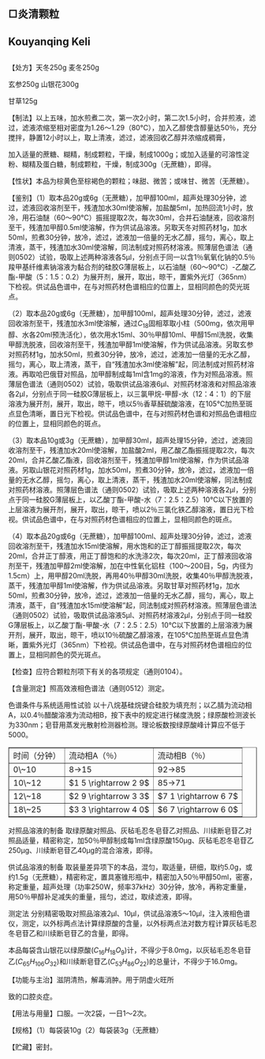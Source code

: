 ## □炎清颗粒

## Kouyanqing Keli

##

【处方】天冬250g 麦冬250g

玄参250g 山银花300g

甘草125g

【制法】以上五味，加水煎煮二次，第一次2小时，第二次1.5小时，合并煎液，滤过，滤液浓缩至相对密度为1.26～1.29（80℃），加入乙醇使含醇量达50％，充分搅拌，静置12小时以上，取上清液，滤过，滤液回收乙醇并浓缩成稠膏，

加入适量的蔗糖、糊精，制成颗粒，干燥，制成1000g；或加入适量的可溶性淀粉、糊精及蛋白糖，制成颗粒，干燥，制成300g（无蔗糖），即得。

【性状】本品为棕黄色至棕褐色的颗粒；味甜、微苦；或味甘、微苦（无蔗糖）。

【鉴别】（1）取本品20g或6g（无蔗糖），加甲醇100ml，超声处理30分钟，滤过，滤液回收溶剂至干，残渣加水30ml使溶解，加盐酸5ml，加热回流1小时，放冷，用石油醚（60～90℃）振摇提取2次，每次30ml，合并石油醚液，回收溶剂至干，残渣加甲醇0.5ml使溶解，作为供试品溶液。另取天冬对照药材1g，加水50ml，煎煮30分钟，放冷，滤过，滤液加一倍量的无水乙醇，摇匀，离心，取上清液，蒸干，残渣加水30ml使溶解，同法制成对照药材溶液。照薄层色谱法（通则0502）试验，吸取上述两种溶液各5μl，分别点于同一以含1％氧氧化钠的0.5％羧甲基纤维素钠溶液为黏合剂的硅胶G薄层板上，以石油醚（60～90℃）-乙酸乙酯-甲酸（5：1.5：0.2）为展开剂，展开，取出，晾干，置紫外光灯（365nm）下检视。供试品色谱中，在与对照药材色谱相应的位置上，显相同颜色的荧光斑点。

（2）取本品20g或6g（无蔗糖），加甲醇100ml，超声处理30分钟，滤过，滤液回收溶剂至干，残渣加水3ml使溶解，通过$C _ { 1 8 }$固相萃取小柱（500mg，依次用甲醇、水各20ml预洗活化），依次用水15ml、30％甲醇10ml、甲醇15ml洗脱，收集甲醇洗脱液，回收溶剂至干，残渣加甲醇1ml使溶解，作为供试品溶液。另取玄参对照药材1g，加水50ml，煎煮30分钟，放冷，滤过，滤液加一倍量的无水乙醇，摇匀，离心，取上清液，蒸干，自“残渣加水3ml使溶解”起，同法制成对照药材溶液。再取哈巴俄苷对照品，加甲醇制成每1ml含1mg的溶液，作为对照品溶液。照薄层色谱法（通则0502）试验，吸取供试品溶液6μl、对照药材溶液和对照品溶液各2μl，分别点于同一硅胶G薄层板上，以三氯甲烷-甲醇-水（12：4：1）的下层溶液为展开剂，展开，取出，晾干，喷以5％香草醛硫酸溶液，在105℃加热至斑点显色清晰，置日光下检视。供试品色谱中，在与对照药材色谱和对照品色谱相应的位置上，显相同颜色的斑点。

（3）取本品10g或3g（无蔗糖），加甲醇30ml，超声处理15分钟，滤过，滤液回收溶剂至干，残渣加水20ml使溶解，加盐酸2ml，用乙酸乙酯振摇提取2次，每次20ml，合并乙酸乙酯液，回收溶剂至干，残渣加甲醇1ml使溶解，作为供试品溶液。另取山银花对照药材1g，加水50ml，煎煮30分钟，放冷，滤过，滤液加一倍量的无水乙醇，摇匀，离心，取上清液，蒸干，残渣加水20ml使溶解，同法制成对照药材溶液。照薄层色谱法（通则0502）试验，吸取上述两种溶液各2μl，分别点于同一硅胶G薄层板上，以乙酸丁酯-甲酸-水（7：2.5：2.5）10℃以下放置的上层溶液为展开剂，展开，取出，晾干，喷以2％三氯化铁乙醇溶液，置日光下检视。供试品色谱中，在与对照药材色谱相应的位置上，显相同颜色的斑点。

（4）取本品20g或6g（无蔗糖），加甲醇100ml、超声处理30分钟，滤过，滤液回收溶剂至干，残渣加水15ml使溶解，用水饱和的正丁醇振摇提取2次，每次20ml，合并正丁醇液，用正丁醇饱和的水洗涤2次，每次20ml，正丁醇液回收溶剂至干，残渣加甲醇2ml使溶解，加在中性氧化铝柱（100～200目，5g，内径为1.5cm）上，用甲醇20ml洗脱，再用40％甲醇30ml洗脱，收集40％甲醇洗脱液，蒸干，残渣加甲醇1ml使溶解，作为供试品溶液。另取甘草对照药材1g，加水50ml，煎煮30分钟，放冷，滤过，滤液加一倍量的无水乙醇，摇匀，离心，取上清液，蒸干，自“残渣加水15ml使溶解”起，同法制成对照药材溶液。照薄层色谱法（通则0502）试验，吸取供试品溶液5μl、对照药材溶液2μl，分别点于同一硅胶G薄层板上，以乙酸丁酯-甲酸-水（7：2.5：2.5）10℃以下放置的上层溶液为展开剂，展开，取出，晾干，喷以10％硫酸乙醇溶液，在105℃加热至斑点显色清晰，置紫外光灯（365nm）下检视。供试品色谱中，在与对照药材色谱相应的位置上，显相同颜色的荧光斑点。

【检查】应符合颗粒剂项下有关的各项规定（通则0104）。

【含量测定】照高效液相色谱法（通则0512）测定。

色谱条件与系统适用性试验 以十八烷基硅烷键合硅胶为填充剂；以乙腈为流动相A，以0.4％醋酸溶液为流动相B，按下表中的规定进行梯度洗脱；绿原酸检测波长为330nm；皂苷用蒸发光散射检测器检测。理论板数按绿原酸峰计算应不低于5000。

<table border="1" ><tr>
<td colspan="1" rowspan="1">时间（分钟）</td>
<td colspan="1" rowspan="1">流动相A（％）</td>
<td colspan="1" rowspan="1">流动相B（％）</td>
</tr><tr>
<td colspan="1" rowspan="1">0\~10</td>
<td colspan="1" rowspan="1">8→15</td>
<td colspan="1" rowspan="1">92→85</td>
</tr><tr>
<td colspan="1" rowspan="1">10\~12</td>
<td colspan="1" rowspan="1">$1 5 \rightarrow 2 9$</td>
<td colspan="1" rowspan="1">85→71</td>
</tr><tr>
<td colspan="1" rowspan="1">12\~18</td>
<td colspan="1" rowspan="1">$2 9 \rightarrow 3 3$</td>
<td colspan="1" rowspan="1">$7 1 \rightarrow 6 7$</td>
</tr><tr>
<td colspan="1" rowspan="1">18\~25</td>
<td colspan="1" rowspan="1">$3 3 \rightarrow 4 0$</td>
<td colspan="1" rowspan="1">$6 7 \rightarrow 6 0$</td>
</tr></table>

对照品溶液的制备 取绿原酸对照品、灰毡毛忍冬皂苷乙对照品、川续断皂苷乙对照品适量，精密称定，加50％甲醇制成每1ml含绿原酸150μg、灰毡毛忍冬皂苷乙250μg、川续断皂苷乙40μg的混合溶液，即得。

供试品溶液的制备 取装量差异项下的本品，混匀，取适量，研细，取约5.0g，或约1.5g（无蔗糖），精密称定，置具塞锥形瓶中，精密加入50％甲醇50ml，密塞，称定重量，超声处理（功率250W，频率37kHz）30分钟，放冷，再称定重量，用50％甲醇补足减失的重量，摇匀，滤过，取续滤液，即得。

测定法 分别精密吸取对照品溶液2μl、10μl，供试品溶液5～10μl，注入液相色谱仪，测定，以外标两点法计算绿原酸的含量，以外标两点法对数方程计算灰毡毛忍冬皂苷乙和川续断皂苷乙的含量，即得。

本品每袋含山银花以绿原酸$( C _ { 1 6 } H _ { 1 8 } O _ { 9 } )$计，不得少于8.0mg，以灰毡毛忍冬皂苷乙$( C _ { 6 5 } H _ { 1 0 6 } O _ { 3 2 } )$和川续断皂苷乙$( C _ { 5 3 } H _ { 8 6 } O _ { 2 2 } )$的总量计，不得少于16.0mg。

【功能与主治】滋阴清热，解毒消肿。用于阴虚火旺所

致的口腔炎症。

【用法与用量】口服。一次2袋，一日1～2次。

【规格】（1）每袋装10g（2）每袋装3g（无蔗糖）

【贮藏】密封。